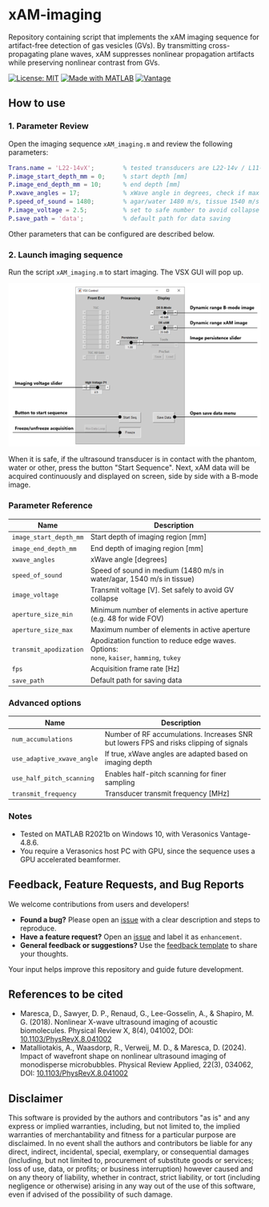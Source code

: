 # xAM-imaging

Repository containing script that implements the xAM imaging sequence for
artifact-free detection of gas vesicles (GVs). By transmitting cross-propagating
plane waves, xAM suppresses nonlinear propagation artifacts while preserving
nonlinear contrast from GVs. 

[![License: MIT](https://img.shields.io/badge/License-MIT-green.svg)](LICENSE)
[![Made with MATLAB](https://img.shields.io/badge/MATLAB-R2021b-orange.svg)]()
[![Vantage](https://img.shields.io/badge/Vantage-4.8.6+-blue.svg)]()


## How to use

### 1. Parameter Review

Open the imaging sequence `xAM_imaging.m` and review the following parameters: 

```matlab
Trans.name = 'L22-14vX';        % tested transducers are L22-14v / L11-5v
P.image_start_depth_mm = 0;     % start depth [mm]
P.image_end_depth_mm = 10;      % end depth [mm]
P.xwave_angles = 17;            % xWave angle in degrees, check if max depth can be reached! 
P.speed_of_sound = 1480;        % agar/water 1480 m/s, tissue 1540 m/s
P.image_voltage = 2.5;          % set to safe number to avoid collapse
P.save_path = 'data';           % default path for data saving
```

Other parameters that can be configured are described below. 

### 2. Launch imaging sequence
Run the script `xAM_imaging.m` to start imaging. The VSX GUI will pop up.

![VSX gui](doc/img/vsx_gui.png)

When it is safe, if the ultrasound transducer is in contact with the phantom,
water or other, press the button "Start Sequence". Next, xAM data will be acquired
continuously and displayed on screen, side by side with a B-mode image. 



### Parameter Reference

| Name                   | Description                                                                              |
| ---------------------- | ---------------------------------------------------------------------------------------- |
| `image_start_depth_mm` | Start depth of imaging region \[mm]                                                      |
| `image_end_depth_mm`   | End depth of imaging region \[mm]                                                        |
| `xwave_angles`         | xWave angle \[degrees]                                                                   |
| `speed_of_sound`       | Speed of sound in medium (1480 m/s in water/agar, 1540 m/s in tissue)                    |
| `image_voltage`        | Transmit voltage \[V]. Set safely to avoid GV collapse                                   |
| `aperture_size_min`    | Minimum number of elements in active aperture (e.g. 48 for wide FOV)                     |
| `aperture_size_max`    | Maximum number of elements in active aperture                                            |
| `transmit_apodization` | Apodization function to reduce edge waves. Options: <br> `none`, `kaiser`, `hamming`, `tukey` |
| `fps`                  | Acquisition frame rate \[Hz]                                                             |
| `save_path`            | Default path for saving data                                                             |

### Advanced options

| Name                       | Description                                                                     |
| -------------------------- | ------------------------------------------------------------------------------- |
| `num_accumulations`        | Number of RF accumulations. Increases SNR but lowers FPS and risks clipping of signals     |
| `use_adaptive_xwave_angle` | If true, xWave angles are adapted based on imaging depth                        |
| `use_half_pitch_scanning`  | Enables half-pitch scanning for finer sampling                                  |
| `transmit_frequency`       | Transducer transmit frequency \[MHz]                                            |

### Notes

- Tested on MATLAB R2021b on Windows 10, with Verasonics Vantage-4.8.6. 
- You require a Verasonics host PC with GPU, since the sequence uses a GPU
accelerated beamformer. 

## Feedback, Feature Requests, and Bug Reports

We welcome contributions from users and developers!  
- **Found a bug?** Please open an [issue](../../issues) with a clear description and steps to reproduce.  
- **Have a feature request?** Open an [issue](../../issues) and label it as `enhancement`.  
- **General feedback or suggestions?** Use the [feedback template](../../issues/new/choose) to share your thoughts.  

Your input helps improve this repository and guide future development.


## References to be cited 

- Maresca, D., Sawyer, D. P., Renaud, G., Lee-Gosselin, A., & Shapiro, M. G.
  (2018). Nonlinear X-wave ultrasound imaging of acoustic biomolecules. Physical
  Review X, 8(4), 041002, DOI:
  [10.1103/PhysRevX.8.041002](https://doi.org/10.1103/PhysRevX.8.041002)
- Matalliotakis, A., Waasdorp, R., Verweij, M. D., & Maresca, D. (2024). Impact
  of wavefront shape on nonlinear ultrasound imaging of monodisperse
  microbubbles. Physical Review Applied, 22(3), 034062, DOI: [10.1103/PhysRevX.8.041002](https://doi.org/10.1103/PhysRevApplied.22.034062)


## Disclaimer
This software is provided by the authors and contributors "as is" and any express or implied warranties, including, but not limited to, the implied warranties of merchantability and fitness for a particular purpose are disclaimed. In no event shall the authors and contributors be liable for any direct, indirect, incidental, special, exemplary, or consequential damages (including, but not limited to, procurement of substitute goods or services; loss of use, data, or profits; or business interruption) however caused and on any theory of liability, whether in contract, strict liability, or tort (including negligence or otherwise) arising in any way out of the use of this software, even if advised of the possibility of such damage.


